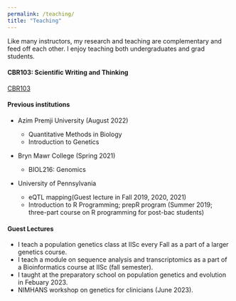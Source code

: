 ```yaml
---
permalink: /teaching/
title: "Teaching"
---
```


Like many instructors, my research and teaching are complementary and feed off each other. I enjoy teaching both undergraduates and grad students. 

#### CBR103: Scientific Writing and Thinking
[CBR103](cbr103.md)

#### Previous institutions 
* Azim Premji University (August 2022)
    * Quantitative Methods in Biology
    * Introduction to Genetics

* Bryn Mawr College (Spring 2021)
    * BIOL216: Genomics 

* University of Pennsylvania
    * eQTL mapping(Guest lecture in Fall 2019, 2020, 2021)
    * Introduction to R Programming; prepR program (Summer 2019; three-part course on R programming for post-bac students)

#### Guest Lectures
* I teach a population genetics class at IISc every Fall as a part of a larger genetics course.
* I teach a module on sequence analysis and transcriptomics as a part of a Bioinformatics course at IISc (fall semester).
* I taught at the preparatory school on population genetics and evolution in Febuary 2023.
* NIMHANS workshop on genetics for clinicians (June 2023).
